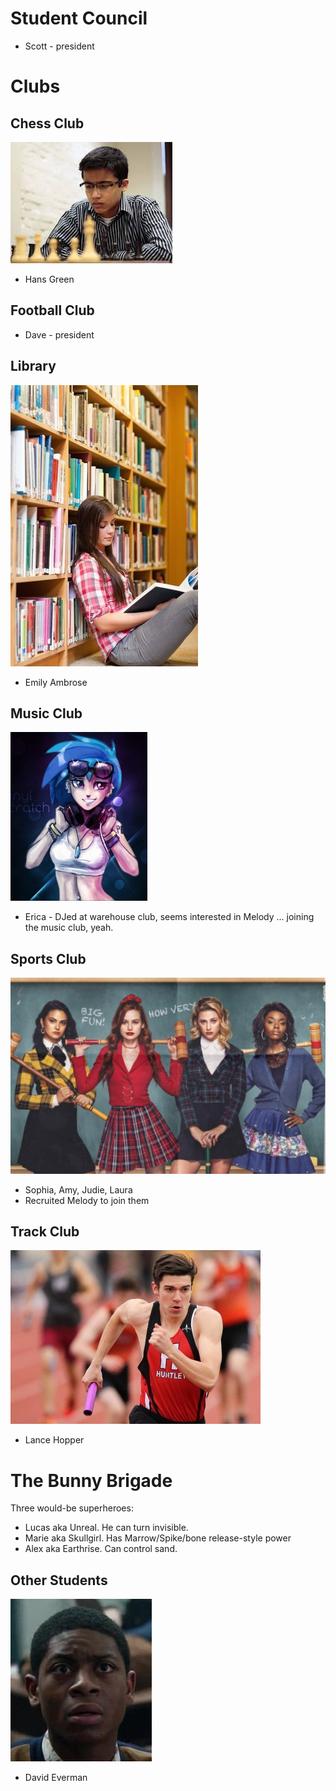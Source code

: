 <!-- TITLE: School Characters -->
<!-- SUBTITLE: A quick summary of School Characters -->

# Student Council
* Scott - president
# Clubs
## Chess Club
![Hans Green](/uploads/sycamour-school/hans-green.jpg "Hans Green")

* Hans Green
## Football Club
* Dave - president

## Library
![Emily Ambrose](/uploads/sycamour-school/emily-ambrose.jpg "Emily Ambrose")
* Emily Ambrose

## Music Club
![Erica](/uploads/sycamour-school/erica.jpg "Erica")

* Erica - DJed at warehouse club, seems interested in Melody ... joining the music club, yeah.

## Sports Club
![Sports Club](/uploads/sycamour/sports-club.jpg "Sports Club")

* Sophia, Amy, Judie, Laura
* Recruited Melody to join them

## Track Club
![Lance Hopper](/uploads/sycamour-school/lance-hopper.jpg "Lance Hopper")

* Lance Hopper
# The Bunny Brigade
Three would-be superheroes:

* Lucas aka Unreal. He can turn invisible.
* Marie aka Skullgirl. Has Marrow/Spike/bone release-style power
* Alex aka Earthrise. Can control sand.
## Other Students
![David Everman](/uploads/sycamour-school/david-everman.jpg "David Everman")

* David Everman
